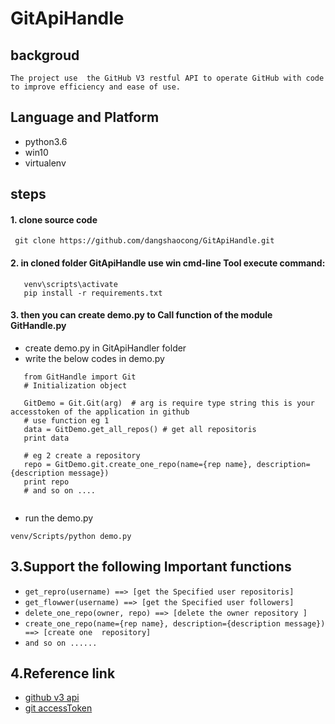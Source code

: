 # GitApiHandle
## backgroud
```
The project use  the GitHub V3 restful API to operate GitHub with code to improve efficiency and ease of use.
```
## Language and Platform
- python3.6
- win10
- virtualenv

## steps

#### 1. clone source code

   ``` git clone https://github.com/dangshaocong/GitApiHandle.git```
   
#### 2. in cloned folder GitApiHandle use win cmd-line Tool  execute command:

   ```
      venv\scripts\activate
      pip install -r requirements.txt
   ```
#### 3. then you can create demo.py to Call function of the module GitHandle.py 
- create demo.py in GitApiHandler folder
- write the below codes in demo.py
```
   from GitHandle import Git
   # Initialization object
   
   GitDemo = Git.Git(arg)  # arg is require type string this is your accesstoken of the application in github
   # use function eg 1
   data = GitDemo.get_all_repos() # get all repositoris
   print data
   
   # eg 2 create a repository
   repo = GitDemo.git.create_one_repo(name={rep name}, description={description message})
   print repo
   # and so on ....
 
```
- run the demo.py
```
venv/Scripts/python demo.py

```

## 3.Support the following Important functions
- ```get_repro(username) ==> [get the Specified user repositoris]```
- ```get_flowwer(username) ==> [get the Specified user followers]```
- ```delete_one_repo(owner, repo) ==> [delete the owner repository ]```
- ```create_one_repo(name={rep name}, description={description message}) ==> [create one  repository]```
- ```and so on ......```

## 4.Reference link
- [github v3 api](https://developer.github.com/v3/)
- [git accessToken](https://github.blog/2013-05-16-personal-api-tokens/)



  

   



